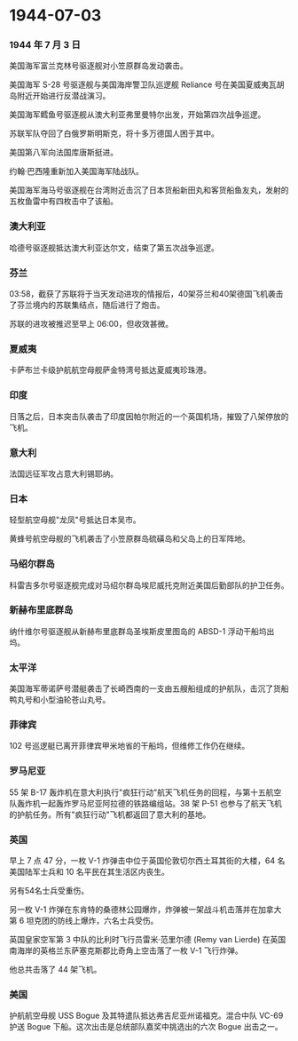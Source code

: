 # 1944-07-03

### 1944 年 7 月 3 日

美国海军富兰克林号驱逐舰对小笠原群岛发动袭击。

美国海军 S-28 号驱逐舰与美国海岸警卫队巡逻舰 Reliance
号在美国夏威夷瓦胡岛附近开始进行反潜战演习。

美国海军鳕鱼号驱逐舰从澳大利亚弗里曼特尔出发，开始第四次战争巡逻。

苏联军队夺回了白俄罗斯明斯克，将十多万德国人困于其中。

美国第八军向法国库唐斯挺进。

约翰·巴西隆重新加入美国海军陆战队。

美国海军海马号驱逐舰在台湾附近击沉了日本货船新田丸和客货船鱼友丸，发射的五枚鱼雷中有四枚击中了该船。

### 澳大利亚

哈德号驱逐舰抵达澳大利亚达尔文，结束了第五次战争巡逻。

### 芬兰

03:58，截获了苏联将于当天发动进攻的情报后，40架芬兰和40架德国飞机袭击了芬兰境内的苏联集结点，随后进行了炮击。

苏联的进攻被推迟至早上 06:00，但收效甚微。

### 夏威夷

卡萨布兰卡级护航航空母舰萨金特湾号抵达夏威夷珍珠港。

### 印度

日落之后，日本突击队袭击了印度因帕尔附近的一个英国机场，摧毁了八架停放的飞机。

### 意大利

法国远征军攻占意大利锡耶纳。

### 日本

轻型航空母舰"龙凤"号抵达日本吴市。

黄蜂号航空母舰的飞机袭击了小笠原群岛硫磺岛和父岛上的日军阵地。

### 马绍尔群岛

科雷吉多尔号驱逐舰完成对马绍尔群岛埃尼威托克附近美国后勤部队的护卫任务。

### 新赫布里底群岛

纳什维尔号驱逐舰从新赫布里底群岛圣埃斯皮里图岛的 ABSD-1 浮动干船坞出坞。

### 太平洋

美国海军蒂诺萨号潜艇袭击了长崎西南的一支由五艘船组成的护航队，击沉了货船鸭丸号和小型油轮苍山丸号。

### 菲律宾

102 号巡逻艇已离开菲律宾甲米地省的干船坞，但维修工作仍在继续。

### 罗马尼亚

55 架 B-17
轰炸机在意大利执行"疯狂行动"航天飞机任务的回程，与第十五航空队轰炸机一起轰炸罗马尼亚阿拉德的铁路编组站。38
架 P-51
也参与了航天飞机的护航任务。所有"疯狂行动"飞机都返回了意大利的基地。

### 英国

早上 7 点 47 分，一枚 V-1 炸弹击中位于英国伦敦切尔西土耳其街的大楼，64
名美国陆军士兵和 10 名平民在其生活区内丧生。

另有54名士兵受重伤。

另一枚 V-1
炸弹在东肯特的桑德林公园爆炸，炸弹被一架战斗机击落并在加拿大第 6
坦克团的防线上爆炸，六名士兵受伤。

英国皇家空军第 3 中队的比利时飞行员雷米·范里尔德 (Remy van Lierde)
在英国南海岸的英格兰东萨塞克斯郡比奇角上空击落了一枚 V-1 飞行炸弹。

他总共击落了 44 架飞机。

### 美国

护航航空母舰 USS Bogue 及其特遣队抵达弗吉尼亚州诺福克。混合中队 VC-69
护送 Bogue 下船。这次出击是总统部队嘉奖中挑选出的六次 Bogue 出击之一。